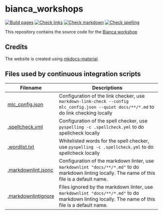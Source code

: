 # bianca_workshops

<!-- markdownlint-disable MD013 --><!-- Badges cannot be split up over lines, hence will break 80 characters per line -->

[![Build pages](https://github.com/UPPMAX/bianca_workshops/actions/workflows/gh.yaml/badge.svg?branch=main)](https://github.com/UPPMAX/bianca_workshops/actions/workflows/gh.yaml)
[![Check links](https://github.com/UPPMAX/bianca_workshops/actions/workflows/check_links.yaml/badge.svg?branch=main)](https://github.com/UPPMAX/bianca_workshops/actions/workflows/check_links.yaml)
[![Check markdown](https://github.com/UPPMAX/bianca_workshops/actions/workflows/check_markdown.yaml/badge.svg?branch=main)](https://github.com/UPPMAX/bianca_workshops/actions/workflows/check_markdown.yaml)
[![Check spelling](https://github.com/UPPMAX/bianca_workshops/actions/workflows/check_spelling.yaml/badge.svg?branch=main)](https://github.com/UPPMAX/bianca_workshops/actions/workflows/check_spelling.yaml)

<!-- markdownlint-enable MD013 -->

This repository contains the source code for the [Bianca workshop](https://uppmax.github.io/bianca_workshops/)

## Credits

The website is created using
[mkdocs-material](https://squidfunk.github.io/mkdocs-material).

## Files used by continuous integration scripts

<!-- markdownlint-disable MD013 --><!-- Tables cannot be split up over lines, hence will break 80 characters per line -->

Filename                              |Descriptions
--------------------------------------|--------------------------------------------------------------------------------------------------------------------------------------
[mlc_config.json](mlc_config.json)    |Configuration of the link checker, use `markdown-link-check --config mlc_config.json --quiet docs/**/*.md` to do link checking locally
[.spellcheck.yml](.spellcheck.yml)    |Configuration of the spell checker, use `pyspelling -c .spellcheck.yml` to do spellcheck locally
[.wordlist.txt](.wordlist.txt)        |Whitelisted words for the spell checker, use `pyspelling -c .spellcheck.yml` to do spellcheck locally
[.markdownlint.jsonc](.markdownlint.jsonc)|Configuration of the markdown linter, use `markdownlint "docs/**/*.md"` to do markdown linting locally. The name of this file is a default name.
[.markdownlintignore](.markdownlintignore)|Files ignored by the markdown linter, use `markdownlint "docs/**/*.md"` to do markdown linting locally. The name of this file is a default name.

<!-- markdownlint-enable MD013 -->
